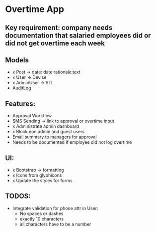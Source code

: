 # Overtime App

## Key requirement: company needs documentation that salaried employees did or did not get overtime each week

## Models 
- x Post -> date: date rationale:text
- x User -> Devise
- x AdminUser -> STI
- AuditLog

## Features:
- Approval Workflow
- SMS Sending -> link to approval or overtime input
- x Administrate admin dashboard
- x Block non admin and guest users
- Email summary to managers for approval
- Needs to be documented if employee did not log overtime

## UI:
- x Bootstrap -> formatting
- x Icons from glyphicons
- x Update the styles for forms

## TODOS:
- Integrate validation for phone attr in User:
  - No spaces or dashes
  - exactly 10 characters
  - all characters have to be a number
